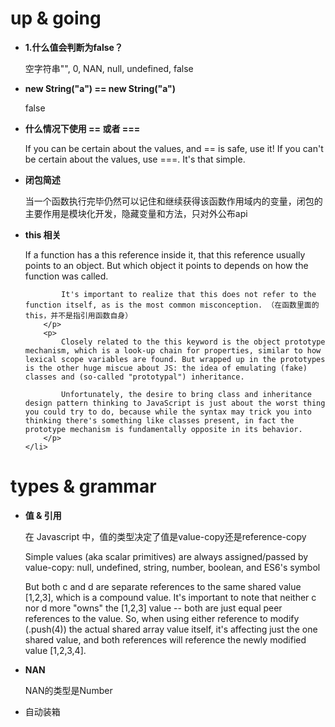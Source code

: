 <h1>up & going</h1>

<ul>
	<li><strong>1.什么值会判断为false？</strong>
		<p> 空字符串"", 0, NAN, null, undefined, false
		</p>	
	</li>
	<li><strong>new String("a") == new String("a")</strong>
		<p> false
		</p>	
	</li>
	<li><strong>什么情况下使用 == 或者 ===</strong>
		<p> If you can be certain about the values, and == is safe, use it! If you can't be certain about the values, use ===. It's that simple.
		</p>	
	</li>
	<li><strong>闭包简述</strong>
		<p> 当一个函数执行完毕仍然可以记住和继续获得该函数作用域内的变量，闭包的主要作用是模块化开发，隐藏变量和方法，只对外公布api
		</p>	
	</li>
	<li><strong>this 相关</strong>
		<p> 
			If a function has a this reference inside it, that this reference usually points to an object. But which object it points to depends on how the function was called.

			It's important to realize that this does not refer to the function itself, as is the most common misconception. （在函数里面的this，并不是指引用函数自身）			
		</p>	
		<p>
			Closely related to the this keyword is the object prototype mechanism, which is a look-up chain for properties, similar to how lexical scope variables are found. But wrapped up in the prototypes is the other huge miscue about JS: the idea of emulating (fake) classes and (so-called "prototypal") inheritance.

            Unfortunately, the desire to bring class and inheritance design pattern thinking to JavaScript is just about the worst thing you could try to do, because while the syntax may trick you into thinking there's something like classes present, in fact the prototype mechanism is fundamentally opposite in its behavior.
		</p>
	</li>
		
</ul>

<h1>types & grammar</h1>
<ul>
	<li><strong>值 & 引用</strong>
		<p>在 Javascript 中，值的类型决定了值是value-copy还是reference-copy </p>
		<p>Simple values (aka scalar primitives) are always assigned/passed by value-copy: null, undefined, string, number, boolean, and ES6's symbol</p>
		<p>But both c and d are separate references to the same shared value [1,2,3], which is a compound value. It's important to note that neither c nor d more "owns" the [1,2,3] value -- both are just equal peer references to the value. So, when using either reference to modify (.push(4)) the actual shared array value itself, it's affecting just the one shared value, and both references will reference the newly modified value [1,2,3,4].</p>
	</li>
	<li><strong>NAN</strong>
		<p>NAN的类型是Number </p>
	</li>
	<li>
		<p>自动装箱</p>
	</li>
</ul>